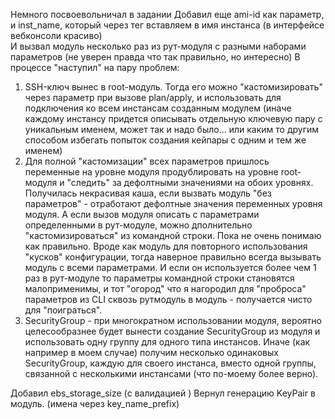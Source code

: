 Немного посвоевольничал в задании
Добавил еще ami-id как параметр, и inst_name, который через тег вставляем в имя инстанса (в интерфейсе вебконсоли красиво)  
И вызвал модуль несколько раз из рут-модуля с разными наборами параметров
(не уверен правда что так правильно, но интересно)
В процессе "наступил" на пару проблем:
1. SSH-ключ вынес в root-модуль. Тогда его можно "кастомизировать" через параметр при вызове plan/apply, и использовать для подключения ко всем инстансам созданным модулем (иначе каждому инстансу придется описывать отдельную ключевую пару с уникальным именем, может так и надо было... или каким то другим способом избегать попыток создания кейпары с одним и тем же именем)
2. Для полной "кастомизации" всех параметров пришлось переменные на уровне модуля продублировать на уровне root-модуля и "следить" за дефолтными значениями на обоих уровнях. Получилась некрасивая каша, если вызвать модуль "без параметров" - отработают дефолтные значения переменных уровня модуля. А если вызов модуля описать с параметрами определенными в рут-модуле, можно дполнительно "кастомизироваться" из командной строки. Пока не очень понимаю как правильно. Вроде как модуль для повторного использования "кусков" конфигурации, тогда наверное правильно всегда вызывать модуль с всеми параметрами. И если он используется более чем 1 раз в рут-модуле то параметры командной строки становятся малоприменимы, и тот "огород" что я нагородил для "проброса" параметров из CLI сквозь рутмодуль в модуль - получается чисто для "поиграться".
3. SecurityGroup - при многократном использовании модуля, вероятно целесообразнее будет вынести создание SecurityGroup из модуля и использовать одну группу для одного типа инстансов. Иначе (как например в моем случае) получим несколько одинаковых SecurityGroup, каждую для своего инстанса, вместо одной группы, связанной с несколькими инстансами (что по-моему более верно).

Добавил ebs_storage_size (с валидацией )
Вернул генерацию KeyPair в модуль.
(имена через key_name_prefix)

